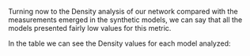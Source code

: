 Turning now to the Density analysis of our network compared with the measurements emerged in the synthetic models, we can say that all the models presented fairly low values for this metric.

In the table we can see the Density values for each model analyzed:
